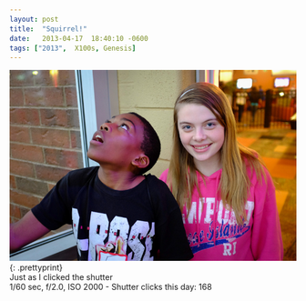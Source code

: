 ```yaml
---
layout: post
title:  "Squirrel!"
date:   2013-04-17  18:40:10 -0600
tags: ["2013",  X100s, Genesis]
---
```

![:title](/images/2013/2013_0417_DSCF0705.jpg)
{: .prettyprint}  
Just as I clicked the shutter  
1/60 sec, f/2.0, ISO 2000 - Shutter clicks this day: 168
